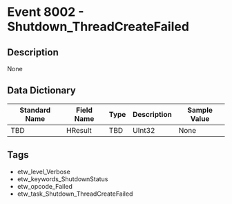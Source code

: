 # Event 8002 - Shutdown_ThreadCreateFailed

## Description
None

## Data Dictionary
|Standard Name|Field Name|Type|Description|Sample Value|
|---|---|---|---|---|
|TBD|HResult|TBD|UInt32|None|None|

## Tags
* etw_level_Verbose
* etw_keywords_ShutdownStatus
* etw_opcode_Failed
* etw_task_Shutdown_ThreadCreateFailed